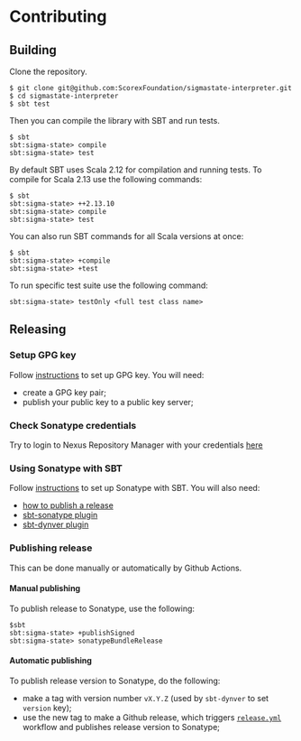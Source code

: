 # Contributing 

## Building

Clone the repository.

```shell
$ git clone git@github.com:ScorexFoundation/sigmastate-interpreter.git
$ cd sigmastate-interpreter
$ sbt test
```

Then you can compile the library with SBT and run tests.

```shell
$ sbt
sbt:sigma-state> compile
sbt:sigma-state> test
```

By default SBT uses Scala 2.12 for compilation and running tests. To compile for Scala 2.13 use the following commands:

```shell
$ sbt
sbt:sigma-state> ++2.13.10
sbt:sigma-state> compile
sbt:sigma-state> test
```

You can also run SBT commands for all Scala versions at once:

```shell
$ sbt
sbt:sigma-state> +compile
sbt:sigma-state> +test
```

To run specific test suite use the following command:

```shell
sbt:sigma-state> testOnly <full test class name>
```

## Releasing

### Setup GPG key

Follow [instructions](https://central.sonatype.org/publish/requirements/gpg/) to set up GPG key.
You will need:
- create a GPG key pair;
- publish your public key to a public key server;

### Check Sonatype credentials
Try to login to Nexus Repository Manager with your credentials [here](https://oss.sonatype.org/#welcome)

### Using Sonatype with SBT

Follow [instructions](https://www.scala-sbt.org/release/docs/Using-Sonatype.html) to set up Sonatype with SBT.
You will also need:
- [how to publish a release](https://docs.scala-lang.org/overviews/contributors/index.html#publish-a-release)
- [sbt-sonatype plugin](https://github.com/xerial/sbt-sonatype)
- [sbt-dynver plugin](https://github.com/sbt/sbt-dynver)

### Publishing release
This can be done manually or automatically by Github Actions.

#### Manual publishing
To publish release to Sonatype, use the following:
```
$sbt
sbt:sigma-state> +publishSigned
sbt:sigma-state> sonatypeBundleRelease
```

#### Automatic publishing
To publish release version to Sonatype, do the following:
- make a tag with version number `vX.Y.Z` (used by `sbt-dynver` to set `version` key);
- use the new tag to make a Github release, which triggers [`release.yml`](.github/workflows/release.yml) workflow and publishes release version to Sonatype;
